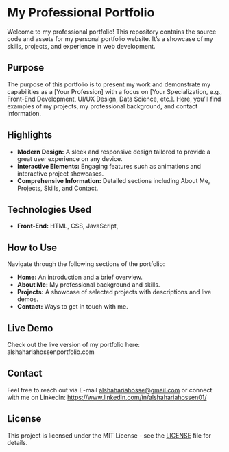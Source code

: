 
# My Professional Portfolio

Welcome to my professional portfolio! This repository contains the source code and assets for my personal portfolio website. It’s a showcase of my skills, projects, and experience in web development.

## Purpose

The purpose of this portfolio is to present my work and demonstrate my capabilities as a [Your Profession] with a focus on [Your Specialization, e.g., Front-End Development, UI/UX Design, Data Science, etc.]. Here, you’ll find examples of my projects, my professional background, and contact information.

## Highlights

- **Modern Design:** A sleek and responsive design tailored to provide a great user experience on any device.
- **Interactive Elements:** Engaging features such as animations and interactive project showcases.
- **Comprehensive Information:** Detailed sections including About Me, Projects, Skills, and Contact.

## Technologies Used

- **Front-End:** HTML, CSS, JavaScript, 


## How to Use

Navigate through the following sections of the portfolio:
- **Home:** An introduction and a brief overview.
- **About Me:** My professional background and skills.
- **Projects:** A showcase of selected projects with descriptions and live demos.
- **Contact:** Ways to get in touch with me.



## Live Demo

Check out the live version of my portfolio here: alshahariahossenportfolio.com

## Contact

Feel free to reach out via E-mail alshahariahosse@gmail.com or connect with me on LinkedIn: https://www.linkedin.com/in/alshahariahossen01/

## License

This project is licensed under the MIT License - see the [LICENSE](LICENSE) file for details.
